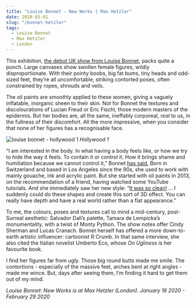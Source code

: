 ```yaml
---
title: "Louise Bonnet - New Works | Max Hetzler"
date: 2020-03-01
slug: "/bonnet-hetzler"
tags:
  - Louise Bonnet
  - Max Hetzler
  - London
---
```


This exhibition, [the debut UK show from Louise Bonnet](https://www.maxhetzler.com/exhibitions/louise-bonnet-new-works-2020), packs quite a punch. Large canvases show swollen female figures, wildly disproportionate. With their pointy boobs, big fat bums, tiny heads and odd-sized feet, they’re all uncomfortable, striking contorted poses, often constrained by ropes, shrouds and veils.

The oil paints are smoothly applied to these women, giving a vaguely inflatable, inorganic sheen to their skin. Not for Bonnet the textures and discolourations of Lucian Freud or Eric Fischl, those modern masters of the epidermis. But her bodies are, all the same, ineffably corporeal, *real* to us, in the fullness of their discomfort. All the more impressive, when you consider that none of her figures has a recognisable face.

![louise bonnet - hollywood 1](/bonnet-hetzler-1.jpg)
*Hollywood 1*

“I am interested in the body. In what having a body feels like, or how we try to hide the way it feels. To contain it or control it. How it brings shame and humiliation because we cannot control it,” Bonnet [has said.](https://www.itsnicethat.com/articles/louise-bonnet-art-230419) Born in Switzerland and based in Los Angeles since the 90s, she used to work with mainly gouache, ink and acrylic paint. But she started with oil paints in 2013, on the recommendation of a friend, having watched some YouTube tutorials. And she immediately saw her new style: “[It was so clean!](https://www.juxtapoz.com/news/magazine/features/louise-bonnet-funny-beauty/) … I suddenly could do these shapes and create this sort of 3D effect. You can really have depth and have a real world rather than a flat appearance.”

To me, the colours, poses and textures call to mind a mid-century, post-Surreal aesthetic: Salvador Dalì’s palette, Tamara de Lempicka’s monumentality, with a twist of Monty Python. The show notes offer Cindy Sherman and Lucas Cranach. Bonnet herself has offered a more down-to-earth artistic influencer: cartoonist R Crumb. In that same interview, she also cited the Italian novelist Umberto Eco, whose *On Ugliness* is her favourite book.

I find her figures far from ugly. Those big round butts made me smile. The contortions - especially of the massive feet, arches bent at right angles - made me wince. But, days after seeing them, I’m finding it hard to get them out of my mind.

*Louise Bonnet: New Works is at Max Hetzler (London). January 16 2020 - February 29 2020*
